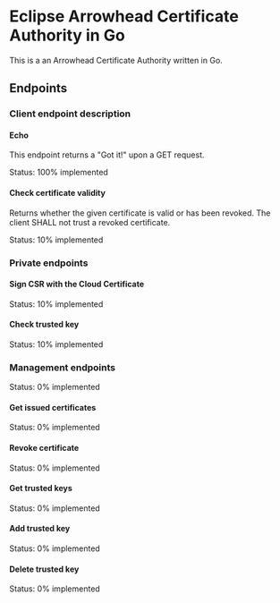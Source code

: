 # Eclipse Arrowhead Certificate Authority in Go
This is a an Arrowhead Certificate Authority written in Go.


## Endpoints

### Client endpoint description

#### Echo
This endpoint returns a "Got it!" upon a GET request.

Status: 100% implemented

#### Check certificate validity
Returns whether the given certificate is valid or has been revoked. The client SHALL not trust a revoked certificate.

Status: 10% implemented

### Private endpoints

#### Sign CSR with the Cloud Certificate

Status: 10% implemented

#### Check trusted key

Status: 10% implemented

### Management endpoints

Status: 0% implemented

#### Get issued certificates

Status: 0% implemented

#### Revoke certificate

Status: 0% implemented

#### Get trusted keys

Status: 0% implemented

#### Add trusted key

Status: 0% implemented

#### Delete trusted key

Status: 0% implemented
